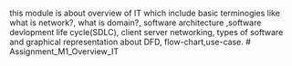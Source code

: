 this module is about overview of IT which include basic terminogies like what is network?, what is domain?, software architecture ,software devlopment life cycle(SDLC), client server networking, types of software and graphical representation about DFD, flow-chart,use-case. # Assignment_M1_Overview_IT
